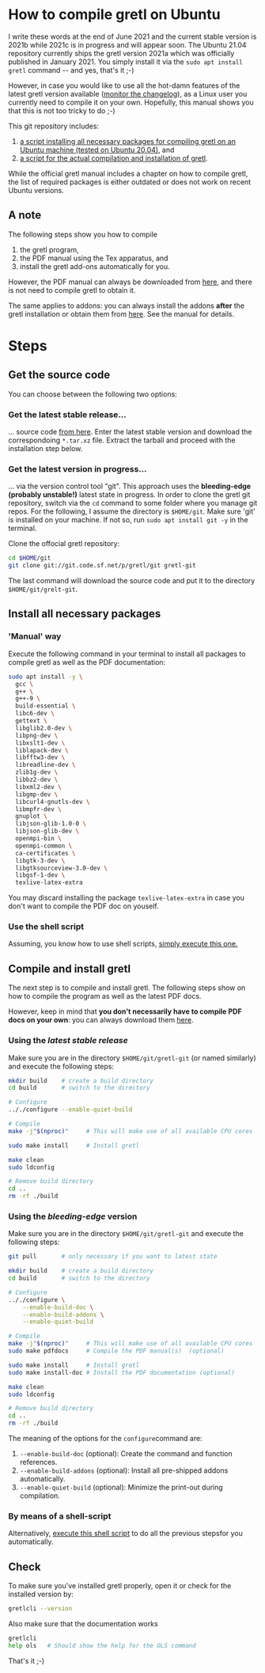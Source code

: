 # How to compile gretl on Ubuntu
I write these words at the end of June 2021 and the current stable version is 2021b while 2021c is in progress and will appear soon. The Ubuntu 21.04 repository currently ships the gretl version 2021a which was officially published in January 2021. You simply install it via the `sudo apt install gretl` command -- and yes, that's it ;-)

However, in case you would like to use all the hot-damn features of the latest gretl version available ([monitor the changelog](http://gretl.sourceforge.net/ChangeLog.html)), as a Linux user you currently need to compile it on your own. Hopefully, this manual shows you that this is not too tricky to do ;-)

This git repository includes:

1. [a script installing all necessary packages for compiling gretl on an Ubuntu machine (tested on Ubuntu 20.04)](https://raw.githubusercontent.com/atecon/install_gretl_ubuntu/main/scripts/install_packages.sh), and
3. [a script for the actual compilation and installation of gretl](https://raw.githubusercontent.com/atecon/install_gretl_ubuntu/main/scripts/install_packages.sh).

While the official gretl manual includes a chapter on how to compile gretl, the list of required packages is either outdated or does not work on recent Ubuntu versions.


## A note
The following steps show you how to compile
1. the gretl program,
2. the PDF manual using the Tex apparatus, and
3. install the gretl add-ons automatically for you. 

However, the PDF manual can always be downloaded from [here](https://sourceforge.net/projects/gretl/files/manual/gretl-guide-a4.pdf/download), and there is not need to compile gretl to obtain it.

The same applies to addons: you can always install the addons **after** the gretl installation or obtain them from [here](http://gretl.sourceforge.net/addons-data/addons.xml). See the manual for details.

# Steps

## Get the source code
You can choose between the following two options:

### Get the **latest stable release**...
... source code [from here](https://sourceforge.net/projects/gretl/files/gretl/). Enter the latest stable version and download the correspondoing `*.tar.xz` file. Extract the tarball and proceed with the installation step below.

### Get the **latest version in progress**...
... via the version control tool "git". This approach uses the **bleeding-edge (probably unstable!)** latest state in progress. In order to clone the gretl git repository, switch via the `cd` command to some folder where you manage git repos. For the following, I assume the directory is `$HOME/git`. Make sure 'git' is installed on your machine. If not so, run `sudo apt install git -y` in the terminal.

Clone the offocial gretl repository:
```bash
cd $HOME/git
git clone git://git.code.sf.net/p/gretl/git gretl-git
```
The last command will download the source code and put it to the directory `$HOME/git/grelt-git`.


## Install all necessary packages
### 'Manual' way
Execute the following command in your terminal to install all packages to compile gretl as well as the PDF documentation:

```bash
sudo apt install -y \
  gcc \
  g++ \
  g++-9 \
  build-essential \
  libc6-dev \
  gettext \
  libglib2.0-dev \
  libpng-dev \
  libxslt1-dev \
  liblapack-dev \
  libfftw3-dev \
  libreadline-dev \
  zlib1g-dev \
  libbz2-dev \
  libxml2-dev \
  libgmp-dev \
  libcurl4-gnutls-dev \
  libmpfr-dev \
  gnuplot \
  libjson-glib-1.0-0 \
  libjson-glib-dev \
  openmpi-bin \
  openmpi-common \
  ca-certificates \
  libgtk-3-dev \
  libgtksourceview-3.0-dev \
  libgsf-1-dev \
  texlive-latex-extra
```

You may discard installing the package `texlive-latex-extra` in case you don't want to compile the PDF doc on youself.

### Use the shell script
Assuming, you know how to use shell scripts, [simply execute this one.](https://raw.githubusercontent.com/atecon/install_gretl_ubuntu/main/scripts/install_packages.sh)

## Compile and install gretl
The next step is to compile and install gretl. The following steps show on how to compile the program as well as the latest PDF docs. 

However, keep in mind that **you don't necessarily have to compile PDF docs on your own**: you can always download them [here](https://sourceforge.net/projects/gretl/files/manual/gretl-guide-a4.pdf/download).

### Using the *latest stable release*
Make sure you are in the directory `$HOME/git/gretl-git` (or named similarly) and execute the following steps:

```bash
mkdir build    # create a build directory
cd build       # switch to the directory

# Configure
.././configure --enable-quiet-build

# Compile
make -j"$(nproc)"     # This will make use of all available CPU cores

sudo make install     # Install gretl

make clean
sudo ldconfig

# Remove build directory
cd ..
rm -rf ./build
```

### Using the *bleeding-edge* version 
Make sure you are in the directory `$HOME/git/gretl-git` and execute the following steps:

```bash
git pull       # only necessary if you want to latest state

mkdir build    # create a build directory
cd build       # switch to the directory

# Configure
.././configure \
	--enable-build-doc \
	--enable-build-addons \
	--enable-quiet-build

# Compile
make -j"$(nproc)"     # This will make use of all available CPU cores
sudo make pdfdocs     # Compile the PDF manual(s)  (optional)

sudo make install     # Install gretl
sudo make install-doc # Install the PDF documentation (optional)

make clean
sudo ldconfig

# Remove build directory
cd ..
rm -rf ./build
```

The meaning of the options for the `configure`command are:
1. `--enable-build-doc` (optional): Create the command and function references.
2. `--enable-build-addons` (optional): Install all pre-shipped addons automatically.
3. `--enable-quiet-build` (optional): Minimize the print-out during compilation.

### By means of a shell-script
Alternatively, [execute this shell script](https://raw.githubusercontent.com/atecon/install_gretl_ubuntu/main/scripts/install_packages.sh) to do all the previous stepsfor you automatically.

## Check
To make sure you've installed gretl properly, open it or check for the installed version by:
```bash
gretlcli --version
```

Also make sure that the documentation works
```bash
gretlcli
help ols   # Should show the help for the OLS command
```


That's it ;-)
